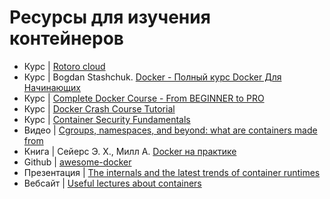 # Ресурсы для изучения контейнеров

- Курс | [Rotoro cloud](https://rotoro.cloud/learning-path-containers/)
- Курс | Bogdan Stashchuk. [Docker - Полный курс Docker Для Начинающих](https://www.youtube.com/watch?v=_uZQtRyF6Eg)
- Курс | [Complete Docker Course - From BEGINNER to PRO](https://www.youtube.com/watch?v=RqTEHSBrYFw)
- Курс | [Docker Crash Course Tutorial](https://www.youtube.com/playlist?list=PL4cUxeGkcC9hxjeEtdHFNYMtCpjNBm3h7)
- Курс | [Container Security Fundamentals](https://www.youtube.com/playlist?list=PLdh-RwQzDsaNWBex2I09OFLCph7l_KnQE)
- Видео | [Cgroups, namespaces, and beyond: what are containers made from](https://www.youtube.com/watch?v=sK5i-N34im8)
- Книга | Сейерс Э. Х., Милл А. [Docker на практике](https://dmkpress.com/catalog/computer/os/978-5-97060-772-5/)
- Github | [awesome-docker](https://github.com/veggiemonk/awesome-docker)
- Презентация | [The internals and the latest trends of container runtimes](https://github.com/AkihiroSuda/AkihiroSuda/blob/34a896dd675196c1c1ece01859530c5ef4eb3fd6/slides/2023/20230615%20%5BKyoto%20University%5D%20The%20internals%20and%20the%20latest%20trends%20of%20container%20runtimes.pdf)
- Вебсайт | [Useful lectures about containers](https://container.training/)
